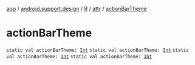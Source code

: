 [app](../../../index.md) / [android.support.design](../../index.md) / [R](../index.md) / [attr](index.md) / [actionBarTheme](.)

# actionBarTheme

`static val actionBarTheme: `[`Int`](https://kotlinlang.org/api/latest/jvm/stdlib/kotlin/-int/index.html)
`static val actionBarTheme: `[`Int`](https://kotlinlang.org/api/latest/jvm/stdlib/kotlin/-int/index.html)
`static val actionBarTheme: `[`Int`](https://kotlinlang.org/api/latest/jvm/stdlib/kotlin/-int/index.html)
`static val actionBarTheme: `[`Int`](https://kotlinlang.org/api/latest/jvm/stdlib/kotlin/-int/index.html)